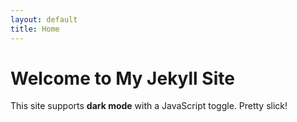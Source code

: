 ```yaml
---
layout: default
title: Home
---
```


# Welcome to My Jekyll Site

This site supports **dark mode** with a JavaScript toggle. Pretty slick!
